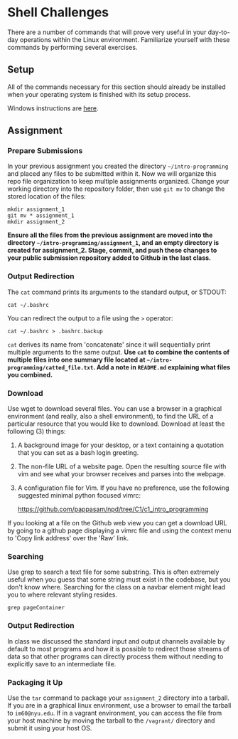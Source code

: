 # Shell Challenges

There are a number of commands that will prove very useful in your day-to-day
operations within the Linux environment. Familiarize yourself with these
commands by performing several exercises.

## Setup

All of the commands necessary for this section should already be installed when
your operating system is finished with its setup process. 

Windows instructions are [here][install-windows].

## Assignment

### Prepare Submissions

In your previous assignment you created the directory `~/intro-programming` and
placed any files to be submitted within it. Now we will organize this repo file
organization to keep multiple assignments organized. Change your working
directory into the repository folder, then use `git mv` to change the stored
location of the files:

    mkdir assignment_1 
    git mv * assignment_1
    mkdir assignment_2

**Ensure all the files from the previous assignment are moved into the
directory `~/intro-programming/assignment_1`, and an empty directory is created
for assignment_2. Stage, commit, and push these changes to your public
submission repository added to Github in the last class.**

### Output Redirection

The `cat` command prints its arguments to the standard output, or STDOUT:

    cat ~/.bashrc

You can redirect the output to a file using the `>` operator:

    cat ~/.bashrc > .bashrc.backup

`cat` derives its name from 'concatenate' since it will sequentially print multiple
arguments to the same output. **Use `cat` to combine the contents of multiple
files into one summary file located at
`~/intro-programming/catted_file.txt`. Add a note in `README.md` explaining what
files you combined.**
### Download

Use wget to download several files. You can use a browser in a graphical environment
(and really, also a shell environment), to find the URL of a particular resource
that you would like to download. Download at least the following (3) things:

1. A background image for your desktop, or a text containing a quotation that
you can set as a bash login greeting.
2. The non-file URL of a website page. Open the resulting source file with vim
and see what your browser receives and parses into the webpage.
3. A configuration file for Vim. If you have no preference, use the following
suggested minimal python focused vimrc:

    https://github.com/pappasam/npd/tree/C1/c1_intro_programming

If you looking at a file on the Github web view you can get a download URL by
going to a github page displaying a vimrc file and using the context menu to
'Copy link address' over the 'Raw' link.

### Searching

Use grep to search a text file for some substring. This is often extremely
useful when you guess that some string must exist in the codebase, but you don't
know where. Searching for the class on a navbar element might lead you to where
relevant styling resides.

    grep pageContainer

### Output Redirection

In class we discussed the standard input and output channels available by
default to most programs and how it is possible to redirect those streams of
data so that other programs can directly process them without needing to
explicitly save to an intermediate file.

### Packaging it Up

Use the `tar` command to package your `assignment_2` directory into a tarball.
If you are in a graphical linux environment, use a browser to email the tarball
to `im60@nyu.edu`. If in a vagrant environment, you can access the file from
your host machine by moving the tarball to the `/vagrant/` directory and submit
it using your host OS.

[install-windows]: http://www.everydaylinuxuser.com/2014/05/how-to-install-linux-mint-as-virtual.html

